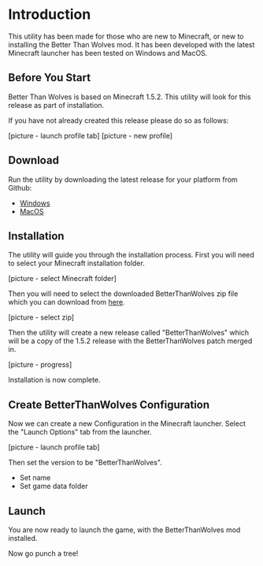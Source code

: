 # Introduction

This utility has been made for those who are new to Minecraft, or new to 
installing the Better Than Wolves mod. It has been developed with the latest
Minecraft launcher has been tested on Windows and MacOS.

## Before You Start

Better Than Wolves is based on Minecraft 1.5.2. This utility will look for this 
release as part of installation.

If you have not already created this release please do so as follows:

[picture - launch profile tab]
[picture - new profile]

## Download

Run the utility by downloading the latest release for your platform from Github:

- [Windows]()
- [MacOS]()

## Installation

The utility will guide you through the installation process. First you will need
to select your Minecraft installation folder.

[picture - select Minecraft folder]

Then you will need to select the downloaded BetterThanWolves zip file which you 
can download from [here](http://www.minecraftforum.net/forums/mapping-and-modding/minecraft-mods/1272992-better-than-wolves-now-with-bloody-stumps-total).

[picture - select zip]

Then the utility will create a new release called "BetterThanWolves" which will
be a copy of the 1.5.2 release with the BetterThanWolves patch merged in.

[picture - progress]

Installation is now complete.

## Create BetterThanWolves Configuration

Now we can create a new Configuration in the Minecraft launcher. Select the
"Launch Options" tab from the launcher.

[picture - launch profile tab]

Then set the version to be "BetterThanWolves".

- Set name
- Set game data folder

## Launch

You are now ready to launch the game, with the BetterThanWolves mod installed.

Now go punch a tree!